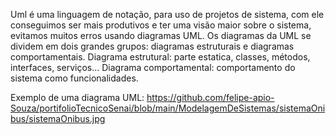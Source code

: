 Uml é uma linguagem de notação, para uso de projetos de sistema, com ele conseguimos ser mais produtivos e ter uma visão maior sobre o sistema, evitamos muitos erros usando diagramas UML.
Os diagramas da UML se dividem em dois grandes grupos: diagramas estruturais e diagramas comportamentais.
Diagrama estrutural: parte estatica, classes, métodos, interfaces, serviços...
Diagrama comportamental: comportamento do sistema como funcionalidades.

Exemplo de uma diagrama UML: https://github.com/felipe-apio-Souza/portifolioTecnicoSenai/blob/main/ModelagemDeSistemas/sistemaOnibus/sistemaOnibus.jpg
